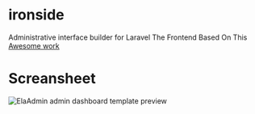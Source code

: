 # ironside
Administrative interface builder for Laravel
The Frontend Based On This [Awesome work](https://colorlib.com/polygon/elaadmin/index.html)


# Screansheet 

![ElaAdmin admin dashboard template preview](https://colorlib.com/wp/wp-content/uploads/sites/2/elaadmin-bootstrap-admin-dashboard.jpg)
